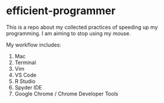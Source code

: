 # efficient-programmer

This is a repo about my collected practices of speeding up my programming. I am aiming to stop using my mouse.

My workflow includes:

1. Mac
2. Terminal 
3. Vim
4. VS Code
5. R Studio
6. Spyder IDE
7. Google Chrome / Chrome Developer Tools

